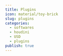 ```yaml
---
title: Plugins
icon: material/toy-brick
slug: plugins
categories:
  - softwares
  - houdini
  - USD
  - plugins
publish: true
---
```

